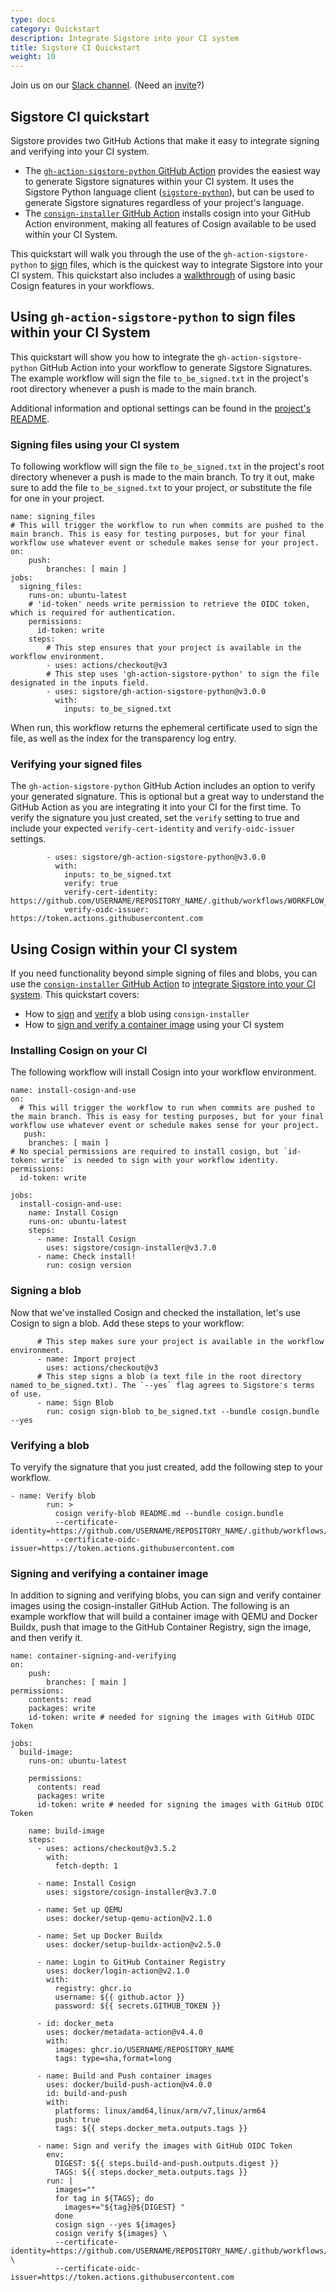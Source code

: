 ```yaml
---
type: docs
category: Quickstart
description: Integrate Sigstore into your CI system
title: Sigstore CI Quickstart
weight: 10
---
```


Join us on our [Slack channel](https://sigstore.slack.com/). (Need an [invite](https://links.sigstore.dev/slack-invite)?)

## Sigstore CI quickstart

Sigstore provides two GitHub Actions that make it easy to integrate signing and verifying into your CI system.

- The [`gh-action-sigstore-python` GitHub Action](https://github.com/sigstore/gh-action-sigstore-python) provides the easiest way to generate Sigstore signatures within your CI system. It uses the Sigstore Python language client ([`sigstore-python`](https://github.com/sigstore/sigstore-python)), but can be used to generate Sigstore signatures regardless of your project's language.
- The [`consign-installer` GitHub Action](https://github.com/marketplace/actions/cosign-installer) installs cosign into your GitHub Action environment, making all features of Cosign available to be used within your CI System.

This quickstart will walk you through the use of the `gh-action-sigstore-python` to [sign](#signing-files-using-your-ci-system) files, which is the quickest way to integrate Sigstore into your CI system. This quickstart also includes a [walkthrough](#using-cosign-within-your-ci-system) of using basic Cosign features in your workflows.

## Using `gh-action-sigstore-python` to sign files within your CI System

This quickstart will show you how to integrate the `gh-action-sigstore-python` GitHub Action into your workflow to generate Sigstore Signatures. The example workflow will sign the file `to_be_signed.txt` in the project's root directory whenever a push is made to the main branch.

Additional information and optional settings can be found in the [project's README](https://github.com/sigstore/gh-action-sigstore-python?tab=readme-ov-file#gh-action-sigstore-python).

### Signing files using your CI system

To following workflow will sign the file `to_be_signed.txt` in the project's root directory whenever a push is made to the main branch. To try it out, make sure to add the file `to_be_signed.txt` to your project, or substitute the file for one in your project.

```console
name: signing_files
# This will trigger the workflow to run when commits are pushed to the main branch. This is easy for testing purposes, but for your final workflow use whatever event or schedule makes sense for your project.
on:
    push:
        branches: [ main ]
jobs:
  signing_files:
    runs-on: ubuntu-latest
    # 'id-token' needs write permission to retrieve the OIDC token, which is required for authentication.
    permissions:
      id-token: write
    steps:
        # This step ensures that your project is available in the workflow environment.
        - uses: actions/checkout@v3
        # This step uses 'gh-action-sigstore-python' to sign the file designated in the inputs field.
        - uses: sigstore/gh-action-sigstore-python@v3.0.0
          with:
            inputs: to_be_signed.txt
```

When run, this workflow returns the ephemeral certificate used to sign the file, as well as the index for the transparency log entry.

### Verifying your signed files

The `gh-action-sigstore-python` GitHub Action includes an option to verify your generated signature. This is optional but a great way to understand the GitHub Action as you are integrating it into your CI for the first time. To verify the signature you just created, set the `verify` setting to true and include your expected `verify-cert-identity` and `verify-oidc-issuer` settings.

```console
        - uses: sigstore/gh-action-sigstore-python@v3.0.0
          with:
            inputs: to_be_signed.txt
            verify: true
            verify-cert-identity: https://github.com/USERNAME/REPOSITORY_NAME/.github/workflows/WORKFLOW_NAME@refs/heads/BRANCH_NAME
            verify-oidc-issuer: https://token.actions.githubusercontent.com
```

## Using Cosign within your CI system

If you need functionality beyond simple signing of files and blobs, you can use the [`consign-installer` GitHub Action](https://github.com/marketplace/actions/cosign-installer) to [integrate Sigstore into your CI system](#installing-cosign-on-your-ci). This quickstart covers:

- How to [sign](#signing-a-blob) and [verify](#verifying-a-blob) a blob using `consign-installer`
- How to [sign and verify a container image](#signing-and-verifying-a-container-image) using your CI system

### Installing Cosign on your CI

The following workflow will install Cosign into your workflow environment.

```console
name: install-cosign-and-use
on:
  # This will trigger the workflow to run when commits are pushed to the main branch. This is easy for testing purposes, but for your final workflow use whatever event or schedule makes sense for your project.
   push:
    branches: [ main ]
# No special permissions are required to install cosign, but `id-token: write` is needed to sign with your workflow identity.
permissions:
  id-token: write

jobs:
  install-cosign-and-use:
    name: Install Cosign
    runs-on: ubuntu-latest
    steps:
      - name: Install Cosign
        uses: sigstore/cosign-installer@v3.7.0
      - name: Check install!
        run: cosign version
```

### Signing a blob

Now that we've installed Cosign and checked the installation, let's use Cosign to sign a blob. Add these steps to your workflow:

```console
      # This step makes sure your project is available in the workflow environment.
      - name: Import project
        uses: actions/checkout@v3
      # This step signs a blob (a text file in the root directory named to_be_signed.txt). The `--yes` flag agrees to Sigstore's terms of use.
      - name: Sign Blob
        run: cosign sign-blob to_be_signed.txt --bundle cosign.bundle --yes
```

### Verifying a blob

To veryify the signature that you just created, add the following step to your workflow.

```console
- name: Verify blob
        run: >
          cosign verify-blob README.md --bundle cosign.bundle
          --certificate-identity=https://github.com/USERNAME/REPOSITORY_NAME/.github/workflows/WORKFLOW_NAME@refs/heads/BRANCH_NAME
          --certificate-oidc-issuer=https://token.actions.githubusercontent.com
```

### Signing and verifying a container image

In addition to signing and verifying blobs, you can sign and verify container images using the cosign-installer GitHub Action. The following is an example workflow that will build a container image with QEMU and Docker Buildx, push that image to the GitHub Container Registry, sign the image, and then verify it.

```console
name: container-signing-and-verifying
on:
    push:
        branches: [ main ]
permissions:
    contents: read
    packages: write
    id-token: write # needed for signing the images with GitHub OIDC Token            

jobs:
  build-image:
    runs-on: ubuntu-latest

    permissions:
      contents: read
      packages: write
      id-token: write # needed for signing the images with GitHub OIDC Token

    name: build-image
    steps:
      - uses: actions/checkout@v3.5.2
        with:
          fetch-depth: 1

      - name: Install Cosign
        uses: sigstore/cosign-installer@v3.7.0

      - name: Set up QEMU
        uses: docker/setup-qemu-action@v2.1.0

      - name: Set up Docker Buildx
        uses: docker/setup-buildx-action@v2.5.0

      - name: Login to GitHub Container Registry
        uses: docker/login-action@v2.1.0
        with:
          registry: ghcr.io
          username: ${{ github.actor }}
          password: ${{ secrets.GITHUB_TOKEN }}

      - id: docker_meta
        uses: docker/metadata-action@v4.4.0
        with:
          images: ghcr.io/USERNAME/REPOSITORY_NAME
          tags: type=sha,format=long

      - name: Build and Push container images
        uses: docker/build-push-action@v4.0.0
        id: build-and-push
        with:
          platforms: linux/amd64,linux/arm/v7,linux/arm64
          push: true
          tags: ${{ steps.docker_meta.outputs.tags }}

      - name: Sign and verify the images with GitHub OIDC Token
        env:
          DIGEST: ${{ steps.build-and-push.outputs.digest }}
          TAGS: ${{ steps.docker_meta.outputs.tags }}
        run: |
          images=""
          for tag in ${TAGS}; do
            images+="${tag}@${DIGEST} "
          done
          cosign sign --yes ${images}
          cosign verify ${images} \
          --certificate-identity=https://github.com/USERNAME/REPOSITORY_NAME/.github/workflows/WORKFLOW_NAME@refs/heads/BRANCH_NAME \
          --certificate-oidc-issuer=https://token.actions.githubusercontent.com
```
